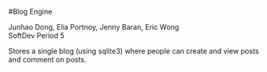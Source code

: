 #Blog Engine

Junhao Dong, Elia Portnoy, Jenny Baran, Eric Wong  
SoftDev Period 5

Stores a single blog (using sqlite3) where people can create and view posts and comment on posts.

